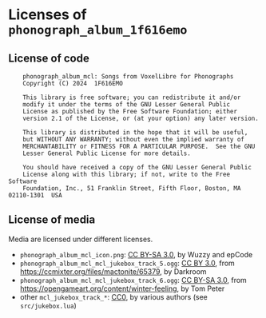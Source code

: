 # Licenses of `phonograph_album_1f616emo`

## License of code

```
    phonograph_album_mcl: Songs from VoxelLibre for Phonographs
    Copyright (C) 2024  1F616EMO

    This library is free software; you can redistribute it and/or
    modify it under the terms of the GNU Lesser General Public
    License as published by the Free Software Foundation; either
    version 2.1 of the License, or (at your option) any later version.

    This library is distributed in the hope that it will be useful,
    but WITHOUT ANY WARRANTY; without even the implied warranty of
    MERCHANTABILITY or FITNESS FOR A PARTICULAR PURPOSE.  See the GNU
    Lesser General Public License for more details.

    You should have received a copy of the GNU Lesser General Public
    License along with this library; if not, write to the Free Software
    Foundation, Inc., 51 Franklin Street, Fifth Floor, Boston, MA  02110-1301  USA
```

## License of media

Media are licensed under different licenses.

* `phonograph_album_mcl_icon.png`: [CC BY-SA 3.0][CCBYSA3], by Wuzzy and epCode
* `phonograph_album_mcl_mcl_jukebox_track_5.ogg`: [CC BY 3.0][CCBY3], from <https://ccmixter.org/files/mactonite/65379>, by Darkroom
* `phonograph_album_mcl_mcl_jukebox_track_6.ogg`: [CC BY-SA 3.0][CCBYSA3], from <https://opengameart.org/content/winter-feeling>, by Tom Peter
* other `mcl_jukebox_track_*`: [CC0][CC0], by various authors (see `src/jukebox.lua`)

[CCBYSA3]: http://creativecommons.org/licenses/by-sa/3.0/
[CCBY3]: http://creativecommons.org/licenses/by/3.0/
[CC0]: https://creativecommons.org/publicdomain/zero/1.0/
